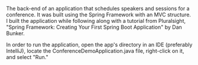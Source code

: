

The back-end of an application that schedules speakers and sessions for a conference.  It was built using the Spring Framework with an MVC structure.  I built the application while following along with a tutorial from Pluralsight, "Spring Framework: Creating Your First Spring Boot Application" by Dan Bunker.

In order to run the application, open the app's directory in an IDE (preferably IntelliJ), locate the ConferenceDemoApplication.java file, right-click on it, and select "Run." 
